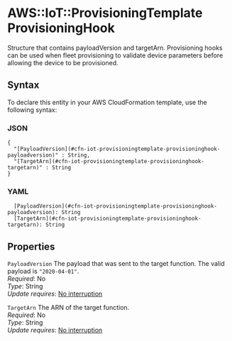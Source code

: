 # AWS::IoT::ProvisioningTemplate ProvisioningHook<a name="aws-properties-iot-provisioningtemplate-provisioninghook"></a>

Structure that contains payloadVersion and targetArn\. Provisioning hooks can be used when fleet provisioning to validate device parameters before allowing the device to be provisioned\.

## Syntax<a name="aws-properties-iot-provisioningtemplate-provisioninghook-syntax"></a>

To declare this entity in your AWS CloudFormation template, use the following syntax:

### JSON<a name="aws-properties-iot-provisioningtemplate-provisioninghook-syntax.json"></a>

```
{
  "[PayloadVersion](#cfn-iot-provisioningtemplate-provisioninghook-payloadversion)" : String,
  "[TargetArn](#cfn-iot-provisioningtemplate-provisioninghook-targetarn)" : String
}
```

### YAML<a name="aws-properties-iot-provisioningtemplate-provisioninghook-syntax.yaml"></a>

```
  [PayloadVersion](#cfn-iot-provisioningtemplate-provisioninghook-payloadversion): String
  [TargetArn](#cfn-iot-provisioningtemplate-provisioninghook-targetarn): String
```

## Properties<a name="aws-properties-iot-provisioningtemplate-provisioninghook-properties"></a>

`PayloadVersion`  <a name="cfn-iot-provisioningtemplate-provisioninghook-payloadversion"></a>
The payload that was sent to the target function\. The valid payload is `"2020-04-01"`\.  
*Required*: No  
*Type*: String  
*Update requires*: [No interruption](https://docs.aws.amazon.com/AWSCloudFormation/latest/UserGuide/using-cfn-updating-stacks-update-behaviors.html#update-no-interrupt)

`TargetArn`  <a name="cfn-iot-provisioningtemplate-provisioninghook-targetarn"></a>
The ARN of the target function\.  
*Required*: No  
*Type*: String  
*Update requires*: [No interruption](https://docs.aws.amazon.com/AWSCloudFormation/latest/UserGuide/using-cfn-updating-stacks-update-behaviors.html#update-no-interrupt)